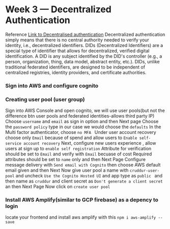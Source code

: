 # Week 3 — Decentralized Authentication
Reference
[Link to Decentralised authentication](https://www.loginradius.com/blog/identity/what-is-decentralized-authentication/)
Decentralized authentication simply means that there is no central authority needed to verify your identity, i.e., decentralized identifiers. DIDs (Decentralized Identifiers) are a special type of identifier that allows for decentralized, verified digital identification. A DID is any subject identified by the DID's controller (e.g., a person, organization, thing, data model, abstract entity, etc.).
DIDs, unlike traditional federated identifiers, are designed to be independent of centralized registries, identity providers, and certificate authorities.
### Sign into AWS and configure cognito

### Creating user pool (user group)
Sign into AWS Console and open cognito, we will use user pools(but not the difference btn user pools and federated identities-allows third party IP)
Choose ``` username ``` and ``` email ``` as sign in option and then Next page
Choose the ``` password policy ``` type in our case we would choose the ``` defaults ```
In the Multi factor authenticator, choose ```no MFA ```
Under user account recovery choose only ``` Email ``` because of spend and allow users to ``` Enable self-service account recovery ```
Next, configure new users experience , allow users at sign up to ``` enable self registration ```
Attribute for verification should be set to ``` Email ```  and verify with ``` Email ``` becuase of cost
Required attributes should be set to ``` name ``` only and then Next Page
Configure message delivery with ``` Send email with Cognito ``` then choose AWS default email given and then Next
Now give user pool a name  with ``` cruddur-user-pool ``` and uncheck ``` Use the Cognito Hosted UI ``` and app type as ```public ``` and then name as ``` cruddur ``` and client secret as ``` Don't generate a client secret ``` an then Next Page 
Now click on ``` create user pool ```

### Install AWS Amplify(similar to GCP firebase) as a depency to login
locate your frontend and install aws amplify with this ``` npm i aws-amplify --save ```
